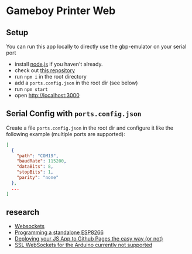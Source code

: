 # Gameboy Printer Web

## Setup

You can run this app locally to directly use the gbp-emulator on your serial port 
* install [node.js](https://nodejs.org/) if you haven't already.
* check out [this repository](https://github.com/HerrZatacke/gb-printer-web")
* run `npm i` in the root directory
* add a `ports.config.json` in the root dir (see below)
* run `npm start`
* open [http://localhost:3000](localhost:3000)


## Serial Config with `ports.config.json`
Create a file `ports.config.json` in the root dir and configure it like the following example (multiple ports are supported):
``` json
[
  {
    "path": "COM19",
    "baudRate": 115200,
    "dataBits": 8,
    "stopBits": 1,
    "parity": "none"
  },
  ...
]
```

## research
* [Websockets](https://tttapa.github.io/ESP8266/Chap14%20-%20WebSocket.html)
* [Programming a standalone ESP8266](https://www.instructables.com/id/3-Simple-Ways-of-Programming-an-ESP8266-12X-Module/)
* [Deploying your JS App to Github Pages the easy way (or not)](https://medium.com/linagora-engineering/1ef8c48424b7)
* [SSL WebSockets for the Arduino currently not supported](https://github.com/gilmaimon/ArduinoWebsockets/issues/59) 
